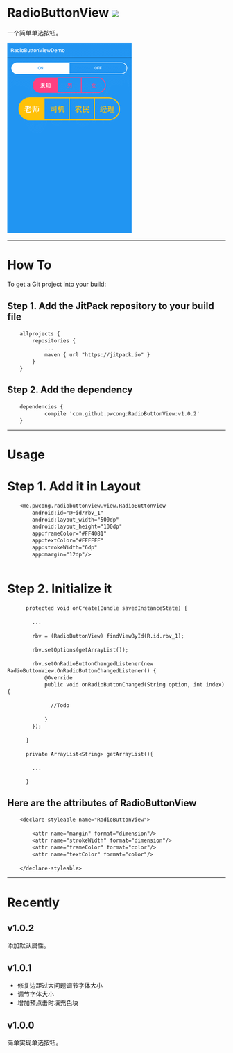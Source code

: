 # RadioButtonView [![](https://jitpack.io/v/pwcong/RadioButtonView.svg)](https://jitpack.io/#pwcong/RadioButtonView)

一个简单单选按钮。

![SnapShot](https://github.com/pwcong/SnapShot/blob/master/RadioButtonView/GIF2.gif)

****************

# How To

To get a Git project into your build:

## Step 1. Add the JitPack repository to your build file
```
	allprojects {
		repositories {
			...
			maven { url "https://jitpack.io" }
		}
	}
```

## Step 2. Add the dependency
```	
	dependencies {
	        compile 'com.github.pwcong:RadioButtonView:v1.0.2'
	}

```

****************

# Usage

# Step 1. Add it in Layout

```
    <me.pwcong.radiobuttonview.view.RadioButtonView
        android:id="@+id/rbv_1"
        android:layout_width="500dp"
        android:layout_height="100dp" 
        app:frameColor="#FF4081"
        app:textColor="#FFFFFF"
        app:strokeWidth="6dp"
        app:margin="12dp"/>
        
```

# Step 2. Initialize it

```
      protected void onCreate(Bundle savedInstanceState) {
      
        ...

        rbv = (RadioButtonView) findViewById(R.id.rbv_1);
        
        rbv.setOptions(getArrayList());
        
        rbv.setOnRadioButtonChangedListener(new RadioButtonView.OnRadioButtonChangedListener() {
            @Override
            public void onRadioButtonChanged(String option, int index) {

              //Todo

            }
        });
        
      }

      private ArrayList<String> getArrayList(){
      
        ...
        
      }

```

## Here are the attributes of RadioButtonView

```
    <declare-styleable name="RadioButtonView">

        <attr name="margin" format="dimension"/>
        <attr name="strokeWidth" format="dimension"/>
        <attr name="frameColor" format="color"/>
        <attr name="textColor" format="color"/>

    </declare-styleable>

```

****************

# Recently

## v1.0.2

添加默认属性。

## v1.0.1

* 修复边距过大问题调节字体大小
* 调节字体大小
* 增加预点击时填充色块

## v1.0.0

简单实现单选按钮。



